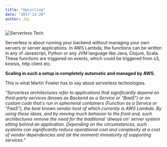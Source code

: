 ```yaml
---
title: "Upcycling"
date: "2017-12-20"
author: Jai
---
```


![Serverless Tech](serverless.jpg)


Serverless is about running your backend without managing your own servers or server applications.
In AWS Lambda, the functions can be written in any of Javascript, Python or any JVM language like Java, Clojure, Scala. These functions are triggered on events, which could be triggered from s3, kinesis, http client etc.

**Scaling in such a setup is completely automatic and managed by AWS.**

This is what Martin Fowler has to say about serverless technologies.

_"Serverless architectures refer to applications that significantly depend on third-party services (knows as Backend as a Service or "BaaS") or on custom code that's run in ephemeral containers (Function as a Service or "FaaS"), the best known vendor host of which currently is AWS Lambda. By using these ideas, and by moving much behavior to the front end, such architectures remove the need for the traditional 'always on' server system sitting behind an application. Depending on the circumstances, such systems can significantly reduce operational cost and complexity at a cost of vendor dependencies and (at the moment) immaturity of supporting services."_
